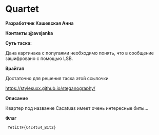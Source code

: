 # Quartet
**Разработчик Кашевская Анна**
  
**Контакты:@avsjanka**
  
**Суть таска:**

Дана картинака с попугаями необходимо понять, что в сообщение зашифровано с помощью LSB.

**Врайтап**

Достаточно для решения таска этой ссылочки 

https://stylesuxx.github.io/steganography/

**Описание**

Квартер под название Cacatuas имеет очень интересные биты...

**Флаг**

```  YetiCTF{C4c4tu4_B1t2}  ```

